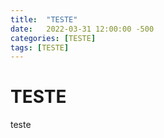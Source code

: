 ```yaml
---
title:  "TESTE"
date:   2022-03-31 12:00:00 -500
categories: [TESTE]
tags: [TESTE]
---
```


# TESTE

teste